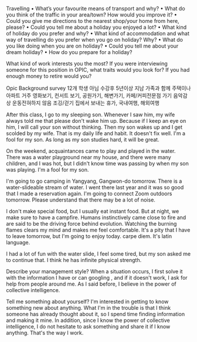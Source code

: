 Travelling
• What’s your favourite means of transport and why?
• What do you think of the traffic in your area/town? How would you improve it?
• Could you give me directions to the nearest shop/your home from here, please?
• Could you tell me about a holiday you enjoyed a lot?
• What kind of holiday do you prefer and why?
• What kind of accommodation and what way of travelling do you prefer when you go on
holiday? Why?
• What do you like doing when you are on holiday?
• Could you tell me about your dream holiday?
• How do you prepare for a holiday?

What kind of work interests you the  most?
If you were interviewing someone for this position in OPIC, what traits would you look for?
If you had enough money to retire would you?

Opic Background survey 12개
학생 아님
수강후 5년이상 지남
가족과 함께 주택이나 아파트 거주
영화보기, 컨서트 보기, 공원가기, 해변가기, 카페/커피전문점 가기
음악감상
운동전혀하지 않음
조깅/걷기
집에서 보내는 휴가, 국내여행, 해외여행

After this class, I go to my sleeping son. Whenever I saw him,
my wife always told me that please don't wake him up.
Because if I keep an eye on him, I will call your son without thinking.
Then my son wakes up and I get scolded by my wife. That is my daily life
and habit. It doesn't fix well. I'm a fool for my son.
As long as my son studies hard, it will be great.

On the weekend, acquaintances came to play and played in the water.
There was a water playground near my house, and there were many
 children, and I was hot, but I didn't know time was passing by when
 my son was playing. I'm a fool for my son.

I'm going to go camping in Yangyang, Gangwon-do tomorrow. 
There is a water-slideable stream of water. 
I went there last year and it was so good that I made a reservation again.
I'm going to connect Zoom outdoors tomorrow.
Please understand that there may be a lot of noise.

I don't make special food, but I usually eat instant food. But at night, 
we make sure to have a campfire. Humans instinctively came close to fire
and are said to be the driving force behind evolution. Watching the burning
flames clears my mind and makes me feel comfortable. It's a pity that I have
to leave tomorrow, but I'm going to enjoy today. carpe diem. It's latin language.

I had a lot of fun with the water slide, I feel some tired, but my son asked me to
continue that. I think he has infinite physical strength. 

Describe your management style?
When a situation occurs, I first solve it with the information I have or can googling
, and if it doesn't work, I ask for help from people around me. As I said before,
I believe in the power of collective intelligence.

Tell me something about yourself?
I'm interested in getting to know something new about anything. What I'm in the trouble
is that I think someone has already thought about it, so I spend time finding information
and making it mine. In addition, since I know the power of collective intelligence,
I do not hesitate to ask something and share it if I know anything. That's the way I work.
